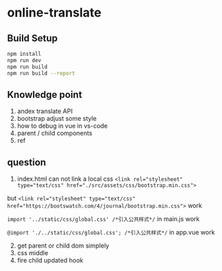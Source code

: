 # online-translate

## Build Setup

``` bash
npm install
npm run dev
npm run build
npm run build --report
```
## Knowledge point
1. andex translate API
2. bootstrap adjust some style
3. how to debug in vue in vs-code
4. parent / child components
5. ref

## question
1. index.html can not link a local css
  `<link rel="stylesheet" type="text/css" href="./src/assets/css/bootstrap.min.css">`

  but
  `<link rel="stylesheet" type="text/css" href="https://bootswatch.com/4/journal/bootstrap.min.css">` work

  `import '../static/css/global.css' /*引入公共样式*/`   in main.js work

  `@import './../static/css/global.css'; /*引入公共样式*/` in app.vue work

2. get parent or child dom simplely
3. css middle
4. fire child updated hook
